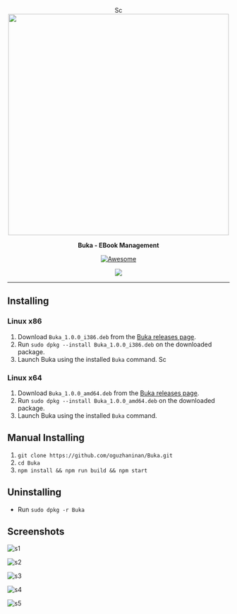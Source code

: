 
<p align="center">Sc
    <img src="https://raw.githubusercontent.com/oguzhaninan/Buka/master/assets/img/screenshots/header.png" width="500">
</p>
<p align="center">
  <b>Buka - EBook Management</b>
</p>

<p align="center">
    <a href="https://github.com/sindresorhus/awesome-electron"><img alt="Awesome" src="https://cdn.rawgit.com/sindresorhus/awesome/d7305f38d29fed78fa85652e3a63e154dd8e8829/media/badge.svg"></a>

</p>

<p align="center">
    <a href="" ><img src="https://a.fsdn.com/con/app/sf-download-button" /></a>
</p>

----

## Installing

### Linux x86

1. Download `Buka_1.0.0_i386.deb` from the [Buka releases page](https://github.com/oguzhaninan/Buka/releases).
2. Run `sudo dpkg --install Buka_1.0.0_i386.deb` on the downloaded package.
3. Launch Buka using the installed `Buka` command.
Sc
### Linux x64

1. Download `Buka_1.0.0_amd64.deb` from the [Buka releases page](https://github.com/oguzhaninan/Buka/releases).
2. Run `sudo dpkg --install Buka_1.0.0_amd64.deb` on the downloaded package.
3. Launch Buka using the installed `Buka` command.

## Manual Installing

1. `git clone https://github.com/oguzhaninan/Buka.git`
2. `cd Buka`
3. `npm install && npm run build && npm start`


## Uninstalling
- Run `sudo dpkg -r Buka`

## Screenshots

![s1](https://raw.githubusercontent.com/oguzhaninan/Buka/master/assets/img/screenshots/Screenshot1.png)

![s2](https://raw.githubusercontent.com/oguzhaninan/Buka/master/assets/img/screenshots/Screenshot2.png)

![s3](https://raw.githubusercontent.com/oguzhaninan/Buka/master/assets/img/screenshots/Screenshot3.png)

![s4](https://raw.githubusercontent.com/oguzhaninan/Buka/master/assets/img/screenshots/Screenshot4.png)

![s5](https://raw.githubusercontent.com/oguzhaninan/Buka/master/assets/img/screenshots/Screenshot5.png)
